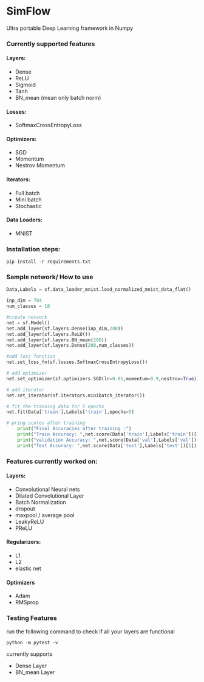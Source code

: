 # SimFlow
Ultra portable Deep Learning framework in Numpy

### Currently supported features

#### Layers:

  - Dense
  - ReLU
  - Sigmoid
  - Tanh
  - BN_mean (mean only batch norm)

#### Losses:

  - SoftmaxCrossEntropyLoss

#### Optimizers:

  - SGD
  - Momentum
  - Nestrov Momentum

#### Iterators:

  - Full batch
  - Mini batch
  - Stochastic

#### Data Loaders:

  - MNIST



### Installation steps:

```
pip install -r requirements.txt
```





### Sample network/ How to use

```python
Data,Labels = sf.data_loader_mnist.load_normalized_mnist_data_flat()

inp_dim = 784
num_classes = 10

#create network
net = sf.Model()
net.add_layer(sf.layers.Dense(inp_dim,200))
net.add_layer(sf.layers.ReLU())
net.add_layer(sf.layers.BN_mean(200))
net.add_layer(sf.layers.Dense(200,num_classes))

#add loss function
net.set_loss_fn(sf.losses.SoftmaxCrossEntropyLoss())

# add optimizer
net.set_optimizer(sf.optimizers.SGD(lr=0.01,momentum=0.9,nestrov=True))

# add iterator
net.set_iterator(sf.iterators.minibatch_iterator())

# fit the training data for 5 epochs
net.fit(Data['train'],Labels['train'],epochs=5)

# pring scores after training
    print("Final Accuracies after training :")
    print("Train Accuracy: ",net.score(Data['train'],Labels['train'])[1],end=" ")
    print("validation Accuracy: ",net.score(Data['val'],Labels['val'])[1],end =' ')
    print("Test Accuracy: ",net.score(Data['test'],Labels['test'])[1])

```

### Features currently worked on:

#### Layers:

- Convolutional Neural nets
- Dilated Convolutional Layer
- Batch Normalization
- dropout
- maxpool / average pool
- LeakyReLU
- PReLU



#### Regularizers:

- L1 
- L2
- elastic net

#### Optimizers

- Adam
- RMSprop



### Testing Features

run the following command to check if all your layers are functional

```
python -m pytest -v
```

currently supports 

- Dense Layer
- BN_mean Layer

